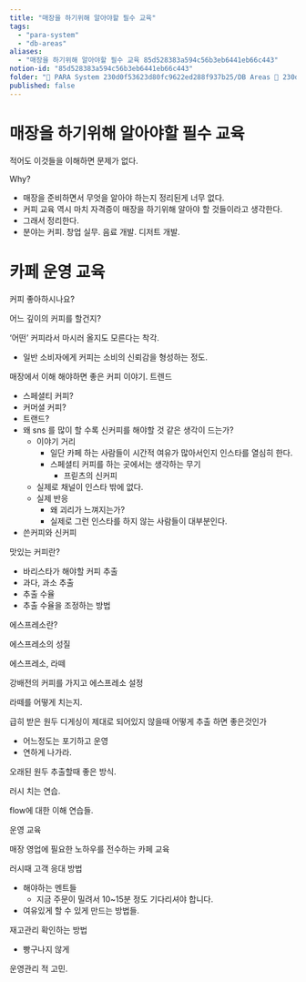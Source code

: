 ```yaml
---
title: "매장을 하기위해 알아야할 필수 교육"
tags:
  - "para-system"
  - "db-areas"
aliases:
  - "매장을 하기위해 알아야할 필수 교육 85d528383a594c56b3eb6441eb66c443"
notion-id: "85d528383a594c56b3eb6441eb66c443"
folder: "🚀 PARA System 230d0f53623d80fc9622ed288f937b25/DB Areas 🔲 230d0f53623d812fa0e9f500c4679623/(주) 음 66e9b539f26a4b65b785de77451613c8"
published: false
---
```


# 매장을 하기위해 알아야할 필수 교육

적어도 이것들을 이해하면 문제가 없다.

Why?

* 매장을 준비하면서 무엇을 알아야 하는지 정리된게 너무 없다.
* 커피 교육 역시 마치 자격증이 매장을 하기위해 알아야 할 것들이라고 생각한다.
* 그래서 정리한다.
* 분야는 커피. 창업 실무. 음료 개발. 디저트 개발.

# 카페 운영 교육

커피 좋아하시나요?

어느 깊이의 커피를 할건지?

‘어떤’ 커피라서 마시러 올지도 모른다는 착각.

* 일반 소비자에게 커피는 소비의 신뢰감을 형성하는 정도.

매장에서 이해 해야하면 좋은 커피 이야기. 트렌드

* 스페셜티 커피?
* 커머셜 커피?
* 트랜드?
* 왜 sns 를 많이 할 수록 신커피를 해야할 것 같은 생각이 드는가?
  * 이야기 거리
    * 일단 카페 하는 사람들이 시간적 여유가 많아서인지 인스타를 열심히 한다.
    * 스페셜티 커피를 하는 곳에서는 생각하는 무기
      * 프릳츠의 신커피
  * 실제로 채널이 인스타 밖에 없다.
  * 실제 반응
    * 왜 괴리가 느껴지는가?
    * 실제로 그런 인스타를 하지 않는 사람들이 대부분인다.
* 쓴커피와 신커피

맛있는 커피란?

* 바리스타가 해야할 커피 추출
* 과다, 과소 추출
* 추출 수율
* 추출 수율을 조정하는 방법

에스프레소란?

에스프레소의 성질

에스프레소, 라떼

강배전의 커피를 가지고 에스프레소 설정

라떼를 어떻게 치는지.

급히 받은 원두 디게싱이 제대로 되어있지 않을때 어떻게 추출 하면 좋은것인가

* 어느정도는 포기하고 운영
* 연하게 나가라.

오래된 원두 추출할때 좋은 방식.

러시 치는 연습.

flow에 대한 이해 연습들.

운영 교육

매장 영업에 필요한 노하우를 전수하는 카페 교육

러시때 고객 응대 방법

* 해야하는 멘트들
  * 지금 주문이 밀려서 10~15분 정도 기다리셔야 합니다.
* 여유있게 할 수 있게 만드는 방법들.

재고관리 확인하는 방법

* 빵구나지 않게

운영관리 적 고민.
